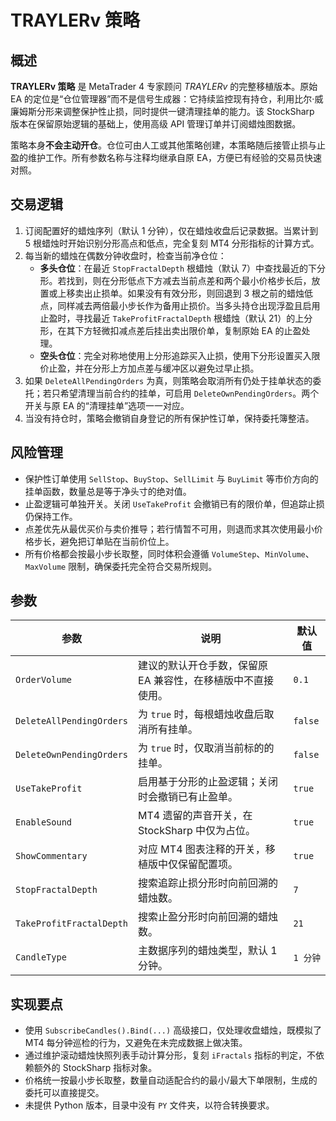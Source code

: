 # TRAYLERv 策略

## 概述
**TRAYLERv 策略** 是 MetaTrader 4 专家顾问 *TRAYLERv* 的完整移植版本。原始 EA 的定位是“仓位管理器”而不是信号生成器：它持续监控现有持仓，利用比尔·威廉姆斯分形来调整保护性止损，同时提供一键清理挂单的能力。该 StockSharp 版本在保留原始逻辑的基础上，使用高级 API 管理订单并订阅蜡烛图数据。

策略本身**不会主动开仓**。仓位可由人工或其他策略创建，本策略随后接管止损与止盈的维护工作。所有参数名称与注释均继承自原 EA，方便已有经验的交易员快速对照。

## 交易逻辑
1. 订阅配置好的蜡烛序列（默认 1 分钟），仅在蜡烛收盘后记录数据。当累计到 5 根蜡烛时开始识别分形高点和低点，完全复刻 MT4 分形指标的计算方式。
2. 每当新的蜡烛在偶数分钟收盘时，检查当前净仓位：
   - **多头仓位**：在最近 `StopFractalDepth` 根蜡烛（默认 7）中查找最近的下分形。若找到，则在分形低点下方减去当前点差和两个最小价格步长后，放置或上移卖出止损单。如果没有有效分形，则回退到 3 根之前的蜡烛低点，同样减去两倍最小步长作为备用止损价。当多头持仓出现浮盈且启用止盈时，寻找最近 `TakeProfitFractalDepth` 根蜡烛（默认 21）的上分形，在其下方轻微扣减点差后挂出卖出限价单，复制原始 EA 的止盈处理。
   - **空头仓位**：完全对称地使用上分形追踪买入止损，使用下分形设置买入限价止盈，并在分形上方加点差与缓冲区以避免过早止损。
3. 如果 `DeleteAllPendingOrders` 为真，则策略会取消所有仍处于挂单状态的委托；若只希望清理当前合约的挂单，可启用 `DeleteOwnPendingOrders`。两个开关与原 EA 的“清理挂单”选项一一对应。
4. 当没有持仓时，策略会撤销自身登记的所有保护性订单，保持委托簿整洁。

## 风险管理
- 保护性订单使用 `SellStop`、`BuyStop`、`SellLimit` 与 `BuyLimit` 等市价方向的挂单函数，数量总是等于净头寸的绝对值。
- 止盈逻辑可单独开关。关闭 `UseTakeProfit` 会撤销已有的限价单，但追踪止损仍保持工作。
- 点差优先从最优买价与卖价推导；若行情暂不可用，则退而求其次使用最小价格步长，避免把订单贴在当前价位上。
- 所有价格都会按最小步长取整，同时体积会遵循 `VolumeStep`、`MinVolume`、`MaxVolume` 限制，确保委托完全符合交易所规则。

## 参数
| 参数 | 说明 | 默认值 |
|------|------|--------|
| `OrderVolume` | 建议的默认开仓手数，保留原 EA 兼容性，在移植版中不直接使用。 | `0.1` |
| `DeleteAllPendingOrders` | 为 `true` 时，每根蜡烛收盘后取消所有挂单。 | `false` |
| `DeleteOwnPendingOrders` | 为 `true` 时，仅取消当前标的的挂单。 | `false` |
| `UseTakeProfit` | 启用基于分形的止盈逻辑；关闭时会撤销已有止盈单。 | `true` |
| `EnableSound` | MT4 遗留的声音开关，在 StockSharp 中仅为占位。 | `true` |
| `ShowCommentary` | 对应 MT4 图表注释的开关，移植版中仅保留配置项。 | `true` |
| `StopFractalDepth` | 搜索追踪止损分形时向前回溯的蜡烛数。 | `7` |
| `TakeProfitFractalDepth` | 搜索止盈分形时向前回溯的蜡烛数。 | `21` |
| `CandleType` | 主数据序列的蜡烛类型，默认 1 分钟。 | `1 分钟` |

## 实现要点
- 使用 `SubscribeCandles().Bind(...)` 高级接口，仅处理收盘蜡烛，既模拟了 MT4 每分钟巡检的行为，又避免在未完成数据上做决策。
- 通过维护滚动蜡烛快照列表手动计算分形，复刻 `iFractals` 指标的判定，不依赖额外的 StockSharp 指标对象。
- 价格统一按最小步长取整，数量自动适配合约的最小/最大下单限制，生成的委托可以直接提交。
- 未提供 Python 版本，目录中没有 `PY` 文件夹，以符合转换要求。
